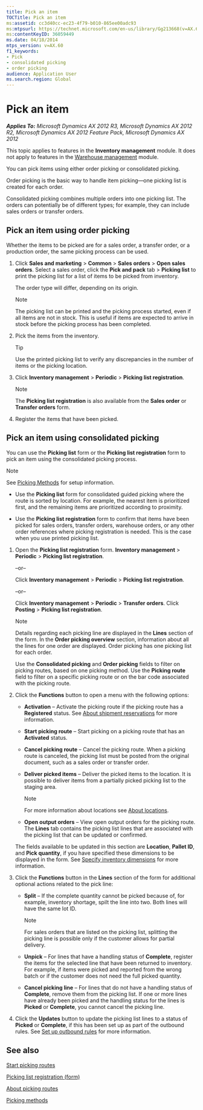 ```yaml
---
title: Pick an item
TOCTitle: Pick an item
ms:assetid: cc3d40cc-ec23-4f79-b010-865ee00adc93
ms:mtpsurl: https://technet.microsoft.com/en-us/library/Gg213668(v=AX.60)
ms:contentKeyID: 36059449
ms.date: 04/18/2014
mtps_version: v=AX.60
f1_keywords:
- Pick
- consolidated picking
- order picking
audience: Application User
ms.search.region: Global
---
```


# Pick an item 


_**Applies To:** Microsoft Dynamics AX 2012 R3, Microsoft Dynamics AX 2012 R2, Microsoft Dynamics AX 2012 Feature Pack, Microsoft Dynamics AX 2012_

This topic applies to features in the **Inventory management** module. It does not apply to features in the [Warehouse management](warehouse-management.md) module.

You can pick items using either order picking or consolidated picking.

Order picking is the basic way to handle item picking—one picking list is created for each order.

Consolidated picking combines multiple orders into one picking list. The orders can potentially be of different types; for example, they can include sales orders or transfer orders.

## Pick an item using order picking

Whether the items to be picked are for a sales order, a transfer order, or a production order, the same picking process can be used.

1.  Click **Sales and marketing** \> **Common** \> **Sales orders** \> **Open sales orders**. Select a sales order, click the **Pick and pack** tab \> **Picking list** to print the picking list for a list of items to be picked from inventory.
    
    The order type will differ, depending on its origin.
    

    > [!NOTE]
    > <P>The picking list can be printed and the picking process started, even if all items are not in stock. This is useful if items are expected to arrive in stock before the picking process has been completed.</P>



2.  Pick the items from the inventory.
    

    > [!TIP]
    > <P>Use the printed picking list to verify any discrepancies in the number of items or the picking location.</P>



3.  Click **Inventory management** \> **Periodic** \> **Picking list registration**.
    

    > [!NOTE]
    > <P>The <STRONG>Picking list registration</STRONG> is also available from the <STRONG>Sales order</STRONG> or <STRONG>Transfer orders</STRONG> form.</P>



4.  Register the items that have been picked.

## Pick an item using consolidated picking

You can use the **Picking list** form or the **Picking list registration** form to pick an item using the consolidated picking process.


> [!NOTE]
> <P>See <A href="picking-methods.md">Picking Methods</A> for setup information.</P>



  - Use the **Picking list** form for consolidated guided picking where the route is sorted by location. For example, the nearest item is prioritized first, and the remaining items are prioritized according to proximity.

  - Use the **Picking list registration** form to confirm that items have been picked for sales orders, transfer orders, warehouse orders, or any other order references where picking registration is needed. This is the case when you use printed picking list.

<!-- end list -->

1.  Open the **Picking list registration** form. **Inventory management** \> **Periodic** \> **Picking list registration**.
    
    –or–
    
    Click **Inventory management** \> **Periodic** \> **Picking list registration**.
    
    –or–
    
    Click **Inventory management** \> **Periodic** \> **Transfer orders**. Click **Posting** \> **Picking list registration**.
    

    > [!NOTE]
    > <P>Details regarding each picking line are displayed in the <STRONG>Lines</STRONG> section of the form. In the <STRONG>Order picking overview</STRONG> section, information about all the lines for one order are displayed. Order picking has one picking list for each order.</P>

    
    Use the **Consolidated picking** and **Order picking** fields to filter on picking routes, based on one picking method. Use the **Picking route** field to filter on a specific picking route or on the bar code associated with the picking route.

2.  Click the **Functions** button to open a menu with the following options:
    
      - **Activation** – Activate the picking route if the picking route has a **Registered** status. See [About shipment reservations](about-shipment-reservations.md) for more information.
    
      - **Start picking route** – Start picking on a picking route that has an **Activated** status.
    
      - **Cancel picking route** – Cancel the picking route. When a picking route is canceled, the picking list must be posted from the original document, such as a sales order or transfer order.
    
      - **Deliver picked items** – Deliver the picked items to the location. It is possible to deliver items from a partially picked picking list to the staging area.
        

        > [!NOTE]
        > <P>For more information about locations see <A href="about-locations.md">About locations</A>.</P>

    
      - **Open output orders** – View open output orders for the picking route. The **Lines** tab contains the picking list lines that are associated with the picking list that can be updated or confirmed.
    
    The fields available to be updated in this section are **Location**, **Pallet ID**, and **Pick quantity**, if you have specified these dimensions to be displayed in the form. See [Specify inventory dimensions](specify-inventory-dimensions.md) for more information.

3.  Click the **Functions** button in the **Lines** section of the form for additional optional actions related to the pick line:
    
      - **Split** – If the complete quantity cannot be picked because of, for example, inventory shortage, spilt the line into two. Both lines will have the same lot ID.
        

        > [!NOTE]
        > <P>For sales orders that are listed on the picking list, splitting the picking line is possible only if the customer allows for partial delivery.</P>

    
      - **Unpick** – For lines that have a handling status of **Complete**, register the items for the selected line that have been returned to inventory. For example, if items were picked and reported from the wrong batch or if the customer does not need the full picked quantity.
    
      - **Cancel picking line** – For lines that do not have a handling status of **Complete**, remove them from the picking list. If one or more lines have already been picked and the handling status for the lines is **Picked** or **Complete**, you cannot cancel the picking line.

4.  Click the **Updates** button to update the picking list lines to a status of **Picked** or **Complete**, if this has been set up as part of the outbound rules. See [Set up outbound rules](set-up-outbound-rules.md) for more information.

## See also

[Start picking routes](start-picking-routes.md)

[Picking list registration (form)](https://technet.microsoft.com/en-us/library/hh242808\(v=ax.60\))

[About picking routes](about-picking-routes.md)

[Picking methods](picking-methods.md)

  


